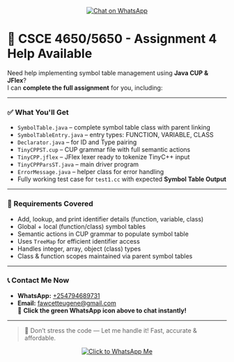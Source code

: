 <p align="center">
  <a href="https://wa.me/254794689731" target="_blank">
    <img src="https://img.icons8.com/color/48/000000/whatsapp--v1.png" alt="Chat on WhatsApp"/>
  </a>
</p>

# 🧠 CSCE 4650/5650 - Assignment 4 Help Available

Need help implementing symbol table management using **Java CUP & JFlex**?  
I can **complete the full assignment** for you, including:

---

### ✅ What You'll Get

- `SymbolTable.java` – complete symbol table class with parent linking
- `SymbolTableEntry.java` – entry types: FUNCTION, VARIABLE, CLASS
- `Declarator.java` – for ID and Type pairing
- `TinyCPPST.cup` – CUP grammar file with full semantic actions
- `TinyCPP.jflex` – JFlex lexer ready to tokenize TinyC++ input
- `TinyCPPParsST.java` – main driver program
- `ErrorMessage.java` – helper class for error handling
- Fully working test case for `test1.cc` with expected **Symbol Table Output**

---

### 📌 Requirements Covered

- Add, lookup, and print identifier details (function, variable, class)
- Global + local (function/class) symbol tables
- Semantic actions in CUP grammar to populate symbol table
- Uses `TreeMap` for efficient identifier access
- Handles integer, array, object (class) types
- Class & function scopes maintained via parent symbol tables

---

### 📞 Contact Me Now

- **WhatsApp:** [+254794689731](https://wa.me/254794689731)
- **Email:** fawcetteugene@gmail.com  
📲 **Click the green WhatsApp icon above to chat instantly!**

---

> 🧩 Don’t stress the code — Let me handle it! Fast, accurate & affordable.

<p align="center">
  <a href="https://wa.me/254794689731" target="_blank">
    <img src="https://img.icons8.com/color/48/000000/whatsapp--v1.png" alt="Click to WhatsApp Me"/>
  </a>
</p>
